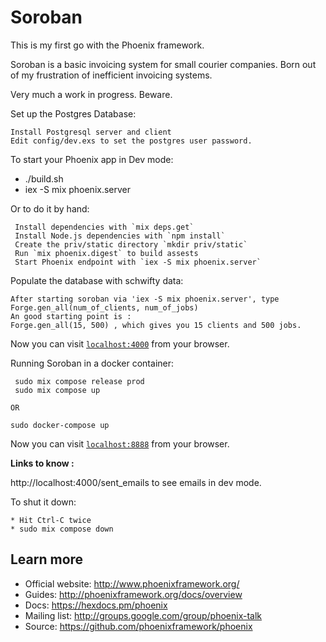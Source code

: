 # Soroban
This is my first go with the Phoenix framework.

Soroban is a basic invoicing system for small courier companies.  Born out of my
frustration of inefficient invoicing systems.

Very much a work in progress.  Beware.

Set up the Postgres Database:

    Install Postgresql server and client
    Edit config/dev.exs to set the postgres user password.

To start your Phoenix app in Dev mode:

  * ./build.sh
  * iex -S mix phoenix.server

Or to do it by hand:

     Install dependencies with `mix deps.get`
     Install Node.js dependencies with `npm install`
     Create the priv/static directory `mkdir priv/static`
     Run `mix phoenix.digest` to build assests
     Start Phoenix endpoint with `iex -S mix phoenix.server`

Populate the database with schwifty data:

    After starting soroban via 'iex -S mix phoenix.server', type
    Forge.gen_all(num_of_clients, num_of_jobs)
    An good starting point is :
    Forge.gen_all(15, 500) , which gives you 15 clients and 500 jobs.

Now you can visit [`localhost:4000`](http://localhost:4000) from your browser.

Running Soroban in a docker container:
    
     sudo mix compose release prod
     sudo mix compose up

    OR
    
    sudo docker-compose up

Now you can visit [`localhost:8888`](http://localhost:8888) from your browser.

**Links to know :**

http://localhost:4000/sent_emails to see emails in dev mode.


To shut it down:

    * Hit Ctrl-C twice
    * sudo mix compose down


## Learn more

  * Official website: http://www.phoenixframework.org/
  * Guides: http://phoenixframework.org/docs/overview
  * Docs: https://hexdocs.pm/phoenix
  * Mailing list: http://groups.google.com/group/phoenix-talk
  * Source: https://github.com/phoenixframework/phoenix
